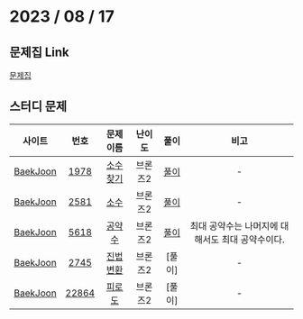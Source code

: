 # 2023 / 08 / 17

## 문제집 Link

[문제집](https://github.com/tony9402/baekjoon/tree/main/math)

## 스터디 문제

|                사이트                |                      번호                      |                     문제 이름                     | 난이도  |                          풀이                          |                       비고                       |
| :----------------------------------: | :--------------------------------------------: | :-----------------------------------------------: | :-----: | :----------------------------------------------------: | :----------------------------------------------: |
| [BaekJoon](https://www.acmicpc.net/) |  [1978](https://www.acmicpc.net/problem/1978)  | [소수 찾기](https://www.acmicpc.net/problem/1978) | 브론즈2 | [풀이](../../../../BaekJoon/Solutions/1978_소수_찾기/) |                        -                         |
| [BaekJoon](https://www.acmicpc.net/) |  [2581](https://www.acmicpc.net/problem/2581)  |   [소수](https://www.acmicpc.net/problem/2581)    | 브론즈2 |    [풀이](../../../../BaekJoon/Solutions/2581_소수)    |                        -                         |
| [BaekJoon](https://www.acmicpc.net/) |  [5618](https://www.acmicpc.net/problem/5618)  |  [공약수](https://www.acmicpc.net/problem/5618)   | 브론즈2 |  [풀이](../../../../BaekJoon/Solutions/5618_공약수/)   | 최대 공약수는 나머지에 대해서도 최대 공약수이다. |
| [BaekJoon](https://www.acmicpc.net/) |  [2745](https://www.acmicpc.net/problem/2745)  | [진법 변환](https://www.acmicpc.net/problem/2745) | 브론즈2 |                         [풀이]                         |                        -                         |
| [BaekJoon](https://www.acmicpc.net/) | [22864](https://www.acmicpc.net/problem/22864) |  [피로도](https://www.acmicpc.net/problem/22864)  | 브론즈2 |                         [풀이]                         |                        -                         |
